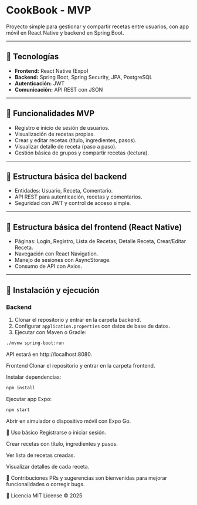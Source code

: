# CookBook - MVP

Proyecto simple para gestionar y compartir recetas entre usuarios, con app móvil en React Native y backend en Spring Boot.

---

## 🚀 Tecnologías

- **Frontend:** React Native (Expo)
- **Backend:** Spring Boot, Spring Security, JPA, PostgreSQL
- **Autenticación:** JWT
- **Comunicación:** API REST con JSON

---

## 🎯 Funcionalidades MVP

- Registro e inicio de sesión de usuarios.
- Visualización de recetas propias.
- Crear y editar recetas (título, ingredientes, pasos).
- Visualizar detalle de receta (paso a paso).
- Gestión básica de grupos y compartir recetas (lectura).

---

## 🧩 Estructura básica del backend

- Entidades: Usuario, Receta, Comentario.
- API REST para autenticación, recetas y comentarios.
- Seguridad con JWT y control de acceso simple.

---

## 📱 Estructura básica del frontend (React Native)

- Páginas: Login, Registro, Lista de Recetas, Detalle Receta, Crear/Editar Receta.
- Navegación con React Navigation.
- Manejo de sesiones con AsyncStorage.
- Consumo de API con Axios.

---

## 🔧 Instalación y ejecución

### Backend

1. Clonar el repositorio y entrar en la carpeta backend.
2. Configurar `application.properties` con datos de base de datos.
3. Ejecutar con Maven o Gradle:

```bash
./mvnw spring-boot:run
```
API estará en http://localhost:8080.

Frontend
Clonar el repositorio y entrar en la carpeta frontend.

Instalar dependencias:

```bash
npm install
```
Ejecutar app Expo:

```bash
npm start
```
Abrir en simulador o dispositivo móvil con Expo Go.

📝 Uso básico
Registrarse o iniciar sesión.

Crear recetas con título, ingredientes y pasos.

Ver lista de recetas creadas.

Visualizar detalles de cada receta.

🤝 Contribuciones
PRs y sugerencias son bienvenidas para mejorar funcionalidades o corregir bugs.

📄 Licencia
MIT License © 2025

